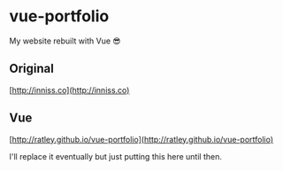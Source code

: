 # vue-portfolio
My website rebuilt with Vue 😎

## Original
[http://inniss.co](http://inniss.co)  
## Vue
[http://ratley.github.io/vue-portfolio](http://ratley.github.io/vue-portfolio)  
  
I'll replace it eventually but just putting this here until then.
